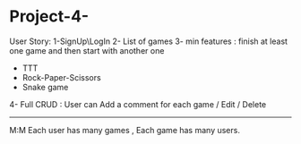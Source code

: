 # Project-4-
User Story:
1-SignUp\LogIn
2- List of games 
3- min features : finish at least one game and then start with another one  
* TTT
* Rock-Paper-Scissors
* Snake game 

4- Full CRUD : User can Add a comment for each game / Edit / Delete


-------------------------------------------------------------------------------------------
M:M 
Each user has many games , Each game has many users.
